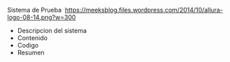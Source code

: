 <h> Sistema de Prueba </h>
<img> https://meeksblog.files.wordpress.com/2014/10/allura-logo-08-14.png?w=300 </img>
- Descripcion del sistema
- Contenido
- Codigo
- Resumen
